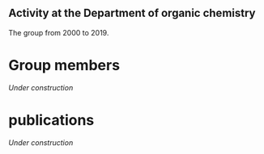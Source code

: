 ## Activity at the Department of organic chemistry

The group from 2000 to 2019.

# Group members 

*Under construction*

# publications 

*Under construction*




